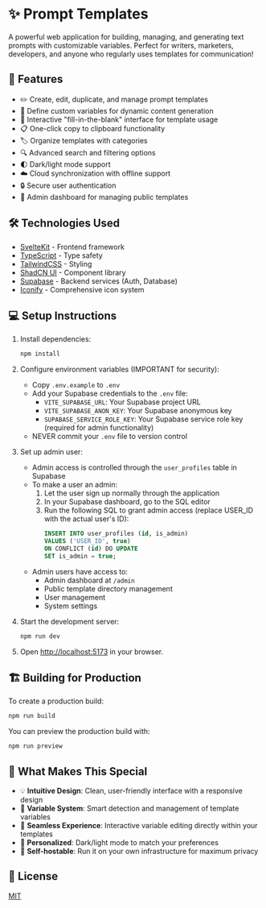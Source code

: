 # ✨ Prompt Templates

A powerful web application for building, managing, and generating text prompts with customizable variables. Perfect for writers, marketers, developers, and anyone who regularly uses templates for communication!

## 🚀 Features

- ✏️ Create, edit, duplicate, and manage prompt templates
- 🔄 Define custom variables for dynamic content generation
- 🎯 Interactive "fill-in-the-blank" interface for template usage
- 📋 One-click copy to clipboard functionality
- 🏷️ Organize templates with categories
- 🔍 Advanced search and filtering options
- 🌓 Dark/light mode support
- ☁️ Cloud synchronization with offline support
- 🔒 Secure user authentication
- 👑 Admin dashboard for managing public templates

## 🛠️ Technologies Used

- [SvelteKit](https://kit.svelte.dev/) - Frontend framework
- [TypeScript](https://www.typescriptlang.org/) - Type safety
- [TailwindCSS](https://tailwindcss.com/) - Styling
- [ShadCN UI](https://shadcn-svelte.com/) - Component library
- [Supabase](https://supabase.com/) - Backend services (Auth, Database)
- [Iconify](https://iconify.design/) - Comprehensive icon system

## 💻 Setup Instructions

1. Install dependencies:
   ```bash
   npm install
   ```

2. Configure environment variables (IMPORTANT for security):
   - Copy `.env.example` to `.env`
   - Add your Supabase credentials to the `.env` file:
     - `VITE_SUPABASE_URL`: Your Supabase project URL
     - `VITE_SUPABASE_ANON_KEY`: Your Supabase anonymous key
     - `SUPABASE_SERVICE_ROLE_KEY`: Your Supabase service role key (required for admin functionality)
   - NEVER commit your `.env` file to version control

3. Set up admin user:
   - Admin access is controlled through the `user_profiles` table in Supabase
   - To make a user an admin:
     1. Let the user sign up normally through the application
     2. In your Supabase dashboard, go to the SQL editor
     3. Run the following SQL to grant admin access (replace USER_ID with the actual user's ID):
        ```sql
        INSERT INTO user_profiles (id, is_admin)
        VALUES ('USER_ID', true)
        ON CONFLICT (id) DO UPDATE
        SET is_admin = true;
        ```
   - Admin users have access to:
     - Admin dashboard at `/admin`
     - Public template directory management
     - User management
     - System settings

4. Start the development server:
   ```bash
   npm run dev
   ```

5. Open [http://localhost:5173](http://localhost:5173) in your browser.

## 🏗️ Building for Production

To create a production build:

```bash
npm run build
```

You can preview the production build with:

```bash
npm run preview
```

## 🌟 What Makes This Special

- 💡 **Intuitive Design**: Clean, user-friendly interface with a responsive design
- 🧩 **Variable System**: Smart detection and management of template variables
- 🔄 **Seamless Experience**: Interactive variable editing directly within your templates
- 🎨 **Personalized**: Dark/light mode to match your preferences
- 🔐 **Self-hostable**: Run it on your own infrastructure for maximum privacy

## 📝 License

[MIT](LICENSE)
